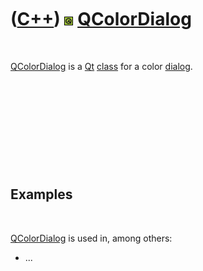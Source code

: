



 

 

 

 

 

([C++](Cpp.htm)) ![Qt](PicQt.png) [QColorDialog](CppQColorDialog.htm)
=====================================================================

 

[QColorDialog](CppQColorDialog.htm) is a [Qt](CppQt.htm)
[class](CppClass.htm) for a color [dialog](CppDialog.htm).

 

 

 

 

 

Examples
--------

 

[QColorDialog](CppQColorDialog.htm) is used in, among others:

-   ...

 

 

 

 

 





 



